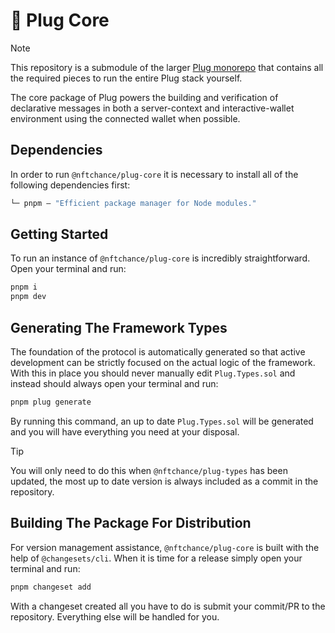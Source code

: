 # 🔌 Plug Core

> [!NOTE]
> This repository is a submodule of the larger [Plug monorepo](https://github.com/nftchance/plug) that contains all the required pieces to run the entire Plug stack yourself.

The core package of Plug powers the building and verification of declarative messages in both a server-context and interactive-wallet environment using the connected wallet when possible.

## Dependencies

In order to run `@nftchance/plug-core` it is necessary to install all of the following dependencies first:

```ml
└─ pnpm — "Efficient package manager for Node modules."
```

## Getting Started

To run an instance of `@nftchance/plug-core` is incredibly straightforward. Open your terminal and run:

```bash
pnpm i
pnpm dev
```

## Generating The Framework Types

The foundation of the protocol is automatically generated so that active development can be strictly focused on the actual logic of the framework. With this in place you should never manually edit `Plug.Types.sol` and instead should always open your terminal and run:

```bash
pnpm plug generate
```

By running this command, an up to date `Plug.Types.sol` will be generated and you will have everything you need at your disposal. 

> [!TIP]
> You will only need to do this when `@nftchance/plug-types` has been updated, the most up to date version is always included as a commit in the repository.

## Building The Package For Distribution

For version management assistance, `@nftchance/plug-core` is built with the help of `@changesets/cli`. When it is time for a release simply open your terminal and run: 

```bash
pnpm changeset add
```

With a changeset created all you have to do is submit your commit/PR to the repository. Everything else will be handled for you.
